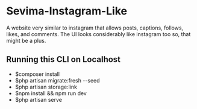 # Sevima-Instagram-Like
A website very similar to instagram that allows posts, captions, follows, likes, and comments. The UI looks considerably like instagram too so, that might be a plus.


## Running this CLI on Localhost

- $composer install
- $php artisan migrate:fresh --seed
- $php artisan storage:link 
- $npm install && npm run dev
- $php artisan serve